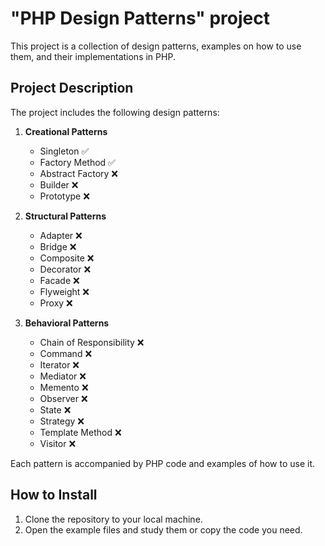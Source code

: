 # "PHP Design Patterns" project

This project is a collection of design patterns, examples on how to use them, and their implementations in PHP.

## Project Description

The project includes the following design patterns:

1. **Creational Patterns**
    * Singleton ✅
    * Factory Method ✅
    * Abstract Factory ❌
    * Builder ❌
    * Prototype ❌

2. **Structural Patterns**
    * Adapter ❌
    * Bridge ❌
    * Composite ❌
    * Decorator ❌
    * Facade ❌
    * Flyweight ❌
    * Proxy ❌

3. **Behavioral Patterns**
    * Chain of Responsibility ❌
    * Command ❌
    * Iterator ❌
    * Mediator ❌
    * Memento ❌
    * Observer ❌
    * State ❌
    * Strategy ❌
    * Template Method ❌
    * Visitor ❌

Each pattern is accompanied by PHP code and examples of how to use it.

## How to Install

1. Clone the repository to your local machine.
2. Open the example files and study them or copy the code you need.
